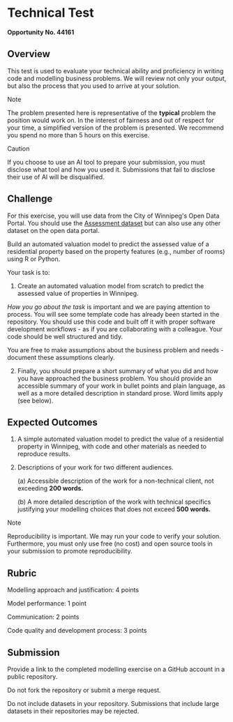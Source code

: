 # Technical Test

__Opportunity No. 44161__

## Overview

This test is used to evaluate your technical ability and proficiency in writing code and modelling business problems. We will review not only your output, but also the process that you used to arrive at your solution. 

> [!NOTE]
> The problem presented here is representative of the __typical__ problem the position would work on. In the interest of fairness and out of respect for your time, a simplified version of the problem is presented. We recommend you spend no more than 5 hours on this exercise. 


> [!CAUTION]
> If you choose to use an AI tool to prepare your submission, you must disclose what tool and how you used it. Submissions that fail to disclose their use of AI will be disqualified. 


## Challenge

For this exercise, you will use data from the City of Winnipeg's Open Data Portal. You should use the [Assessment dataset](https://data.winnipeg.ca/Assessment-Taxation-Corporate/Assessment-Parcels/d4mq-wa44) but can also use any other dataset on the open data portal. 

Build an automated valuation model to predict the assessed value of a residential property based on the property features (e.g., number of rooms) using R or Python. 

Your task is to:

1. Create an automated valuation model from scratch to predict the assessed value of properties in Winnipeg. 

*How you go about the task* is important and we are paying attention to process. You will see some template code has already been started in the repository. You should use this code and built off it with proper software development workflows - as if you are collaborating with a colleague. Your code should be well structured and tidy. 

You are free to make assumptions about the business problem and needs - document these assumptions clearly. 

2. Finally, you should prepare a short summary of what you did and how you have approached the business problem. You should provide an accessible summary of your work in bullet points and plain language, as well as a more detailed description in standard prose. Word limits apply (see below).

## Expected Outcomes

1. A simple automated valuation model to predict the value of a residential property in Winnipeg, with code and other materials as needed to reproduce results.
2. Descriptions of your work for two different audiences.
   
   (a) Accessible description of the work for a non-technical client,  not exceeding **200 words.**
   
   (b) A more detailed description of the work with technical specifics justifying your modelling choices that does not exceed **500 words.**

> [!NOTE]
> Reproducibility is important. We may run your code to verify your solution. Furthermore, you must only use free (no cost) and open source tools in your submission to promote reproducibility.  


## Rubric

Modelling approach and justification: 4 points

Model performance: 1 point

Communication: 2 points

Code quality and development process: 3 points


## Submission

Provide a link to the completed modelling exercise on a GitHub account in a public repository. 

Do not fork the repository or submit a merge request. 

Do not include datasets in your repository. Submissions that include large datasets in their repositories may be rejected. 
